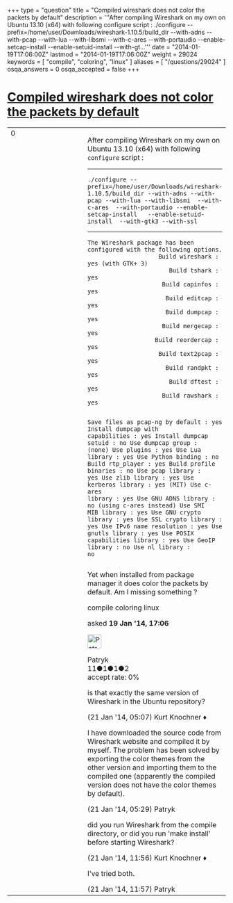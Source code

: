 +++
type = "question"
title = "Compiled wireshark does not color the packets by default"
description = '''After compiling Wireshark on my own on Ubuntu 13.10 (x64) with following configure script :   ./configure --prefix=/home/user/Downloads/wireshark-1.10.5/build_dir --with-adns --with-pcap --with-lua --with-libsmi --with-c-ares --with-portaudio --enable-setcap-install --enable-setuid-install --with-gt...'''
date = "2014-01-19T17:06:00Z"
lastmod = "2014-01-19T17:06:00Z"
weight = 29024
keywords = [ "compile", "coloring", "linux" ]
aliases = [ "/questions/29024" ]
osqa_answers = 0
osqa_accepted = false
+++

<div class="headNormal">

# [Compiled wireshark does not color the packets by default](/questions/29024/compiled-wireshark-does-not-color-the-packets-by-default)

</div>

<div id="main-body">

<div id="askform">

<table id="question-table" style="width:100%;"><colgroup><col style="width: 50%" /><col style="width: 50%" /></colgroup><tbody><tr class="odd"><td style="width: 30px; vertical-align: top"><div class="vote-buttons"><div id="post-29024-score" class="post-score" title="current number of votes">0</div><div id="favorite-count" class="favorite-count"></div></div></td><td><div id="item-right"><div class="question-body"><p>After compiling Wireshark on my own on Ubuntu 13.10 (x64) with following <code>configure</code> script :</p><hr /><pre><code>./configure --prefix=/home/user/Downloads/wireshark-1.10.5/build_dir --with-adns --with-pcap --with-lua --with-libsmi  --with-c-ares  --with-portaudio --enable-setcap-install   --enable-setuid-install  --with-gtk3 --with-ssl</code></pre><hr /><pre><code>The Wireshark package has been configured with the following options.
                    Build wireshark : yes (with GTK+ 3)
                       Build tshark : yes
                     Build capinfos : yes
                      Build editcap : yes
                      Build dumpcap : yes
                     Build mergecap : yes
                   Build reordercap : yes
                    Build text2pcap : yes
                      Build randpkt : yes
                       Build dftest : yes
                     Build rawshark : yes

   Save files as pcap-ng by default : yes
  Install dumpcap with capabilities : yes
             Install dumpcap setuid : no
                  Use dumpcap group : (none)
                        Use plugins : yes
                    Use Lua library : yes
                 Use Python binding : no
                   Build rtp_player : yes
             Build profile binaries : no
                   Use pcap library : yes
                   Use zlib library : yes
               Use kerberos library : yes (MIT)
                 Use c-ares library : yes
               Use GNU ADNS library : no (using c-ares instead)
                Use SMI MIB library : yes
             Use GNU crypto library : yes
             Use SSL crypto library : yes
           Use IPv6 name resolution : yes
                 Use gnutls library : yes
     Use POSIX capabilities library : yes
                  Use GeoIP library : no
                     Use nl library : no</code></pre><p>Yet when installed from package manager it does color the packets by default. Am I missing something ?</p></div><div id="question-tags" class="tags-container tags">compile coloring linux</div><div id="question-controls" class="post-controls"></div><div class="post-update-info-container"><div class="post-update-info post-update-info-user"><p>asked <strong>19 Jan '14, 17:06</strong></p><img src="https://secure.gravatar.com/avatar/3aaa7d9ab52fa2be477f1df7ca99a6a5?s=32&amp;d=identicon&amp;r=g" class="gravatar" width="32" height="32" alt="Patryk&#39;s gravatar image" /><p>Patryk<br />
<span class="score" title="11 reputation points">11</span><span title="1 badges"><span class="badge1">●</span><span class="badgecount">1</span></span><span title="1 badges"><span class="silver">●</span><span class="badgecount">1</span></span><span title="2 badges"><span class="bronze">●</span><span class="badgecount">2</span></span><br />
<span class="accept_rate" title="Rate of the user&#39;s accepted answers">accept rate:</span> <span title="Patryk has no accepted answers">0%</span></p></div></div><div id="comments-container-29024" class="comments-container"><span id="29057"></span><div id="comment-29057" class="comment"><div id="post-29057-score" class="comment-score"></div><div class="comment-text"><p>is that exactly the same version of Wireshark in the Ubuntu repository?</p></div><div id="comment-29057-info" class="comment-info"><span class="comment-age">(21 Jan '14, 05:07)</span> Kurt Knochner ♦</div></div><span id="29059"></span><div id="comment-29059" class="comment"><div id="post-29059-score" class="comment-score"></div><div class="comment-text"><p>I have downloaded the source code from Wireshark website and compiled it by myself. The problem has been solved by exporting the color themes from the other version and importing them to the compiled one (apparently the compiled version does not have the color themes by default).</p></div><div id="comment-29059-info" class="comment-info"><span class="comment-age">(21 Jan '14, 05:29)</span> Patryk</div></div><span id="29072"></span><div id="comment-29072" class="comment"><div id="post-29072-score" class="comment-score"></div><div class="comment-text"><p>did you run Wireshark from the compile directory, or did you run 'make install' before starting Wireshark?</p></div><div id="comment-29072-info" class="comment-info"><span class="comment-age">(21 Jan '14, 11:56)</span> Kurt Knochner ♦</div></div><span id="29073"></span><div id="comment-29073" class="comment"><div id="post-29073-score" class="comment-score"></div><div class="comment-text"><p>I've tried both.</p></div><div id="comment-29073-info" class="comment-info"><span class="comment-age">(21 Jan '14, 11:57)</span> Patryk</div></div></div><div id="comment-tools-29024" class="comment-tools"></div><div class="clear"></div><div id="comment-29024-form-container" class="comment-form-container"></div><div class="clear"></div></div></td></tr></tbody></table>

</div>

</div>

